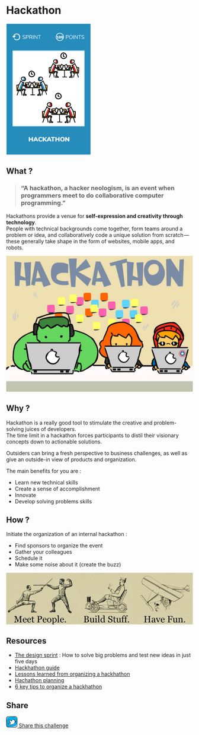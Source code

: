# Hackathon
![Hackhathon](images/hackathon.png)

## What ?
> ### “A hackathon, a hacker neologism, is an event when programmers meet to do collaborative computer programming.”
Hackathons provide a venue for **self-expression and creativity through technology**.  
People with technical backgrounds come together, form teams around a problem or idea, and collaboratively code a unique solution from scratch — these generally take shape in the form of websites, mobile apps, and robots. 

![Hackhathon](images/hackathon1.jpg)

## Why ?
Hackathon is a really good tool to stimulate the creative and problem-solving juices of developers.  
The time limit in a hackathon forces participants to distil their visionary concepts down to actionable solutions.

Outsiders can bring a fresh perspective to business challenges, as well as give an outside-in view of products and organization. 

The main benefits for you are :
* Learn new technical skills
* Create a sense of accomplishment
* Innovate
* Develop solving problems skills

## How ?
Initiate the organization of an internal hackathon :
* Find sponsors to organize the event
* Gather your colleagues
* Schedule it
* Make some noise about it (create the buzz)

![Hackhathon](images/hackathon2.png)

## Resources
* [The design sprint](http://www.gv.com/sprint/) : How to solve big problems and test new ideas in just five days
* [Hackhathon guide](https://hackathon.guide/)
* [Lessons learned from organizing a hackhathon](https://thenextweb.com/entrepreneur/2015/09/27/7-lessons-learned-from-organizing-a-hackathon/)
* [Hachathon planning](https://techcrunch.com/2012/03/31/hackathon-planning/)
* [6 key tips to organize a hackhathon](https://www.techrepublic.com/article/how-to-organize-a-hackathon-6-key-tips/)

## Share
![Share](../images/twitter.png)[ Share this challenge](https://twitter.com/home?status=I%20have%20just%20completed%20the%20Hackathon%20%23craft_challenges%20from%20%40agilepartner%20http://tiny.cc/p7v5vy)